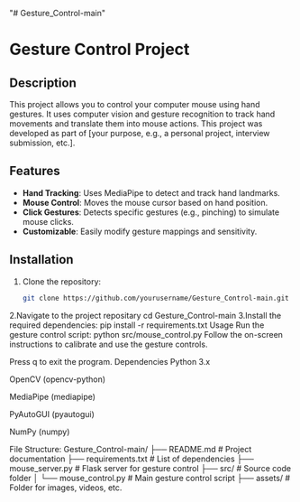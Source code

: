 "# Gesture_Control-main" 
# Gesture Control Project

## Description
This project allows you to control your computer mouse using hand gestures. It uses computer vision and gesture recognition to track hand movements and translate them into mouse actions. This project was developed as part of [your purpose, e.g., a personal project, interview submission, etc.].

## Features
- **Hand Tracking**: Uses MediaPipe to detect and track hand landmarks.
- **Mouse Control**: Moves the mouse cursor based on hand position.
- **Click Gestures**: Detects specific gestures (e.g., pinching) to simulate mouse clicks.
- **Customizable**: Easily modify gesture mappings and sensitivity.

## Installation
1. Clone the repository:
   ```bash
   git clone https://github.com/yourusername/Gesture_Control-main.git
2.Navigate to the project repositary
cd Gesture_Control-main
3.Install the required dependencies:
pip install -r requirements.txt
Usage
Run the gesture control script:
python src/mouse_control.py
Follow the on-screen instructions to calibrate and use the gesture controls.

Press q to exit the program.
Dependencies
Python 3.x

OpenCV (opencv-python)

MediaPipe (mediapipe)

PyAutoGUI (pyautogui)

NumPy (numpy)

File Structure:
Gesture_Control-main/
├── README.md               # Project documentation
├── requirements.txt        # List of dependencies
├── mouse_server.py         # Flask server for gesture control
├── src/                    # Source code folder
│   └── mouse_control.py    # Main gesture control script
├── assets/                 # Folder for images, videos, etc.


